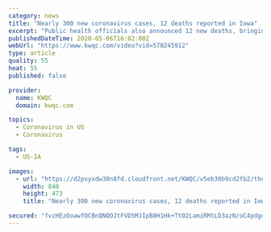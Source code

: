 ```yaml
---
category: news
title: "Nearly 300 new coronavirus cases, 12 deaths reported in Iowa"
excerpt: "Public health officials also announced 12 new deaths, bringing the total to 219. Consisting of two connected arch segments, the keystone will complete the basket-handle arch for the Iowa-bound bridge."
publishedDateTime: 2020-05-06T16:02:00Z
webUrl: "https://www.kwqc.com/video?vid=570245912"
type: article
quality: 55
heat: 55
published: false

provider:
  name: KWQC
  domain: kwqc.com

topics:
  - Coronavirus in US
  - Coronavirus

tags:
  - US-IA

images:
  - url: "https://d2pvyxdw30n8fd.cloudfront.net/KWQC/v5eb30b9cd2fb2/thumbnail.jpg"
    width: 840
    height: 473
    title: "Nearly 300 new coronavirus cases, 12 deaths reported in Iowa"

secured: "fvzHEzOoawfOCBnQNQOJtFVD5MJIpB8H1Hk+TtO2LamiRMtLD3azN/oC4pdgqHHLJvKxG8cU27qVMXCFoVS3g8FHsTPbHZ6v5ka3C3464awb8mBZDkHxrlcer1uJ7b1dNATA4cjhq7DGe32KzAX+pXICqmpicISQ45Qlj1wiU81iKMGJX1Sv4T60/xrPGkpyEyyhwmIO3jXPbfCj1DisV210R93elpuFGtHfgGzdaH/ngu2Cz5tzt3LBS3Bhp1Ld5kZ6r0oT/l9y+fyKi68dSKK+Hoh4yi0YlV0lajBKqYg2EFTW2S9Zi3RK5jMhqL+HVPtm9THAFjDIZREneMSH8tYJgQFGQopbW25qxSyNjej/6Gg5W7SIRZL7Xvoe5GFbT9gKXcTps6kJuMh81NoxUxrVcRcfR+uPqNnVtJ3MbI7nPvntQpiX7kpOkgV3mqdLb2FnllIomctd9qZWfnZlg47075uqRG43ZJPnGXZqOVA=;7kLrbkctx8K9L5siGM/JnA=="
---
```


